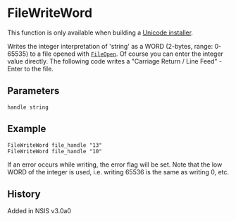# FileWriteWord

This function is only available when building a [Unicode installer][1].

Writes the integer interpretation of 'string' as a WORD (2-bytes, range: 0-65535) to a file opened with [`FileOpen`][2]. Of course you can enter the integer value directly. The following code writes a "Carriage Return / Line Feed" - Enter to the file.

## Parameters

    handle string

## Example

	FileWriteWord file_handle "13"
	FileWriteWord file_handle "10"

If an error occurs while writing, the error flag will be set. Note that the low WORD of the integer is used, i.e. writing 65536 is the same as writing 0, etc.

## History

Added in NSIS v3.0a0

[1]: http://nsis.sourceforge.net/Docs/Chapter1.html#1.4
[2]: FileOpen.md
